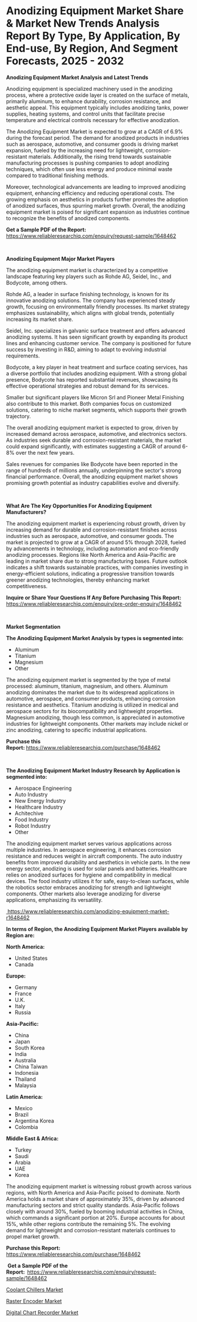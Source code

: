 <p><h1>Anodizing Equipment Market Share & Market New Trends Analysis Report By Type, By Application, By End-use, By Region, And Segment Forecasts, 2025 - 2032</h1></p><p><strong>Anodizing Equipment Market Analysis and Latest Trends</strong></p>
<p><p>Anodizing equipment is specialized machinery used in the anodizing process, where a protective oxide layer is created on the surface of metals, primarily aluminum, to enhance durability, corrosion resistance, and aesthetic appeal. This equipment typically includes anodizing tanks, power supplies, heating systems, and control units that facilitate precise temperature and electrical controls necessary for effective anodization.</p><p>The Anodizing Equipment Market is expected to grow at a CAGR of 6.9% during the forecast period. The demand for anodized products in industries such as aerospace, automotive, and consumer goods is driving market expansion, fueled by the increasing need for lightweight, corrosion-resistant materials. Additionally, the rising trend towards sustainable manufacturing processes is pushing companies to adopt anodizing techniques, which often use less energy and produce minimal waste compared to traditional finishing methods.</p><p>Moreover, technological advancements are leading to improved anodizing equipment, enhancing efficiency and reducing operational costs. The growing emphasis on aesthetics in products further promotes the adoption of anodized surfaces, thus spurring market growth. Overall, the anodizing equipment market is poised for significant expansion as industries continue to recognize the benefits of anodized components.</p></p>
<p><strong>Get a Sample PDF of the Report:&nbsp;</strong> <a href="https://www.reliableresearchiq.com/enquiry/request-sample/1648462?utm_campaign=1900&utm_medium=2&utm_source=Github&utm_content=ia&utm_term=18022025&utm_id=anodizing-equipment">https://www.reliableresearchiq.com/enquiry/request-sample/1648462</a></p>
<p>&nbsp;</p>
<p><strong>Anodizing Equipment Major Market Players</strong></p>
<p><p>The anodizing equipment market is characterized by a competitive landscape featuring key players such as Rohde AG, Seidel, Inc., and Bodycote, among others. </p><p>Rohde AG, a leader in surface finishing technology, is known for its innovative anodizing solutions. The company has experienced steady growth, focusing on environmentally friendly processes. Its market strategy emphasizes sustainability, which aligns with global trends, potentially increasing its market share.</p><p>Seidel, Inc. specializes in galvanic surface treatment and offers advanced anodizing systems. It has seen significant growth by expanding its product lines and enhancing customer service. The company is positioned for future success by investing in R&D, aiming to adapt to evolving industrial requirements.</p><p>Bodycote, a key player in heat treatment and surface coating services, has a diverse portfolio that includes anodizing equipment. With a strong global presence, Bodycote has reported substantial revenues, showcasing its effective operational strategies and robust demand for its services.</p><p>Smaller but significant players like Micron Srl and Pioneer Metal Finishing also contribute to this market. Both companies focus on customized solutions, catering to niche market segments, which supports their growth trajectory.</p><p>The overall anodizing equipment market is expected to grow, driven by increased demand across aerospace, automotive, and electronics sectors. As industries seek durable and corrosion-resistant materials, the market could expand significantly, with estimates suggesting a CAGR of around 6-8% over the next few years. </p><p>Sales revenues for companies like Bodycote have been reported in the range of hundreds of millions annually, underpinning the sector's strong financial performance. Overall, the anodizing equipment market shows promising growth potential as industry capabilities evolve and diversify.</p></p>
<p>&nbsp;</p>
<p><strong>What Are The Key Opportunities For Anodizing Equipment Manufacturers?</strong></p>
<p><p>The anodizing equipment market is experiencing robust growth, driven by increasing demand for durable and corrosion-resistant finishes across industries such as aerospace, automotive, and consumer goods. The market is projected to grow at a CAGR of around 5% through 2028, fueled by advancements in technology, including automation and eco-friendly anodizing processes. Regions like North America and Asia-Pacific are leading in market share due to strong manufacturing bases. Future outlook indicates a shift towards sustainable practices, with companies investing in energy-efficient solutions, indicating a progressive transition towards greener anodizing technologies, thereby enhancing market competitiveness.</p></p>
<p><strong>Inquire or Share Your Questions If Any Before Purchasing This Report:</strong> <a href="https://www.reliableresearchiq.com/enquiry/pre-order-enquiry/1648462?utm_campaign=1900&utm_medium=2&utm_source=Github&utm_content=ia&utm_term=18022025&utm_id=anodizing-equipment">https://www.reliableresearchiq.com/enquiry/pre-order-enquiry/1648462</a></p>
<p>&nbsp;</p>
<p><strong>Market Segmentation</strong></p>
<p><strong>The Anodizing Equipment Market Analysis by types is segmented into:</strong></p>
<p><ul><li>Aluminum</li><li>Titanium</li><li>Magnesium</li><li>Other</li></ul></p>
<p><p>The anodizing equipment market is segmented by the type of metal processed: aluminum, titanium, magnesium, and others. Aluminum anodizing dominates the market due to its widespread applications in automotive, aerospace, and consumer products, enhancing corrosion resistance and aesthetics. Titanium anodizing is utilized in medical and aerospace sectors for its biocompatibility and lightweight properties. Magnesium anodizing, though less common, is appreciated in automotive industries for lightweight components. Other markets may include nickel or zinc anodizing, catering to specific industrial applications.</p></p>
<p><strong>Purchase this Report:&nbsp;</strong><a href="https://www.reliableresearchiq.com/purchase/1648462?utm_campaign=1900&utm_medium=2&utm_source=Github&utm_content=ia&utm_term=18022025&utm_id=anodizing-equipment">https://www.reliableresearchiq.com/purchase/1648462</a></p>
<p>&nbsp;</p>
<p><strong>The Anodizing Equipment Market Industry Research by Application is segmented into:</strong></p>
<p><ul><li>Aerospace Engineering</li><li>Auto Industry</li><li>New Energy Industry</li><li>Healthcare Industry</li><li>Achitechive</li><li>Food Industry</li><li>Robot Industry</li><li>Other</li></ul></p>
<p><p>The anodizing equipment market serves various applications across multiple industries. In aerospace engineering, it enhances corrosion resistance and reduces weight in aircraft components. The auto industry benefits from improved durability and aesthetics in vehicle parts. In the new energy sector, anodizing is used for solar panels and batteries. Healthcare relies on anodized surfaces for hygiene and compatibility in medical devices. The food industry utilizes it for safe, easy-to-clean surfaces, while the robotics sector embraces anodizing for strength and lightweight components. Other markets also leverage anodizing for diverse applications, emphasizing its versatility.</p></p>
<p><a href="https://www.reliableresearchiq.com/anodizing-equipment-market-r1648462?utm_campaign=1900&utm_medium=2&utm_source=Github&utm_content=ia&utm_term=18022025&utm_id=anodizing-equipment">&nbsp;https://www.reliableresearchiq.com/anodizing-equipment-market-r1648462</a></p>
<p><strong>In terms of Region, the Anodizing Equipment Market Players available by Region are:</strong></p>
<p>
    <p> <strong> North America: </strong>
        <ul>
            <li>United States</li>
            <li>Canada</li>
        </ul>
        </p> 
    <p> <strong> Europe: </strong>
        <ul>
            <li>Germany</li>
            <li>France</li>
            <li>U.K.</li>
            <li>Italy</li>
            <li>Russia</li>
        </ul>
        </p> 
    <p> <strong> Asia-Pacific: </strong>
        <ul>
            <li>China</li>
            <li>Japan</li>
            <li>South Korea</li>
            <li>India</li>
            <li>Australia</li>
            <li>China Taiwan</li>
            <li>Indonesia</li>
            <li>Thailand</li>
            <li>Malaysia</li>
        </ul>
        </p> 
    <p> <strong> Latin America: </strong>
        <ul>
            <li>Mexico</li>
            <li>Brazil</li>
            <li>Argentina Korea</li>
            <li>Colombia</li>
        </ul>
        </p> 
    <p> <strong> Middle East & Africa: </strong>
        <ul>
            <li>Turkey</li>
            <li>Saudi</li>
            <li>Arabia</li>
            <li>UAE</li>
            <li>Korea</li>
        </ul>
    </p>
    </p>
<p><p>The anodizing equipment market is witnessing robust growth across various regions, with North America and Asia-Pacific poised to dominate. North America holds a market share of approximately 35%, driven by advanced manufacturing sectors and strict quality standards. Asia-Pacific follows closely with around 30%, fueled by booming industrial activities in China, which commands a significant portion at 20%. Europe accounts for about 15%, while other regions contribute the remaining 5%. The evolving demand for lightweight and corrosion-resistant materials continues to propel market growth.</p></p>
<p><strong>Purchase this Report: </strong><a href="https://www.reliableresearchiq.com/purchase/1648462?utm_campaign=1900&utm_medium=2&utm_source=Github&utm_content=ia&utm_term=18022025&utm_id=anodizing-equipment">https://www.reliableresearchiq.com/purchase/1648462</a></p>
<p>&nbsp;<strong>Get a Sample PDF of the Report:&nbsp;&nbsp;</strong><a href="https://www.reliableresearchiq.com/enquiry/request-sample/1648462?utm_campaign=1900&utm_medium=2&utm_source=Github&utm_content=ia&utm_term=18022025&utm_id=anodizing-equipment">https://www.reliableresearchiq.com/enquiry/request-sample/1648462</a></p>
<p><strong></strong></p>
<p><p><a href="https://github.com/msiyahhonzo46/Market-Research-Report-List-1/blob/main/coolant-chillers-market.md?utm_campaign=1900&utm_medium=2&utm_source=Github&utm_content=ia&utm_term=18022025&utm_id=anodizing-equipment">Coolant Chillers Market</a></p><p><a href="https://github.com/bokerraaenc7/Market-Research-Report-List-1/blob/main/raster-encoder-market.md?utm_campaign=1900&utm_medium=2&utm_source=Github&utm_content=ia&utm_term=18022025&utm_id=anodizing-equipment">Raster Encoder Market</a></p><p><a href="https://github.com/sharphadan/Market-Research-Report-List-1/blob/main/digital-chart-recorder-market.md?utm_campaign=1900&utm_medium=2&utm_source=Github&utm_content=ia&utm_term=18022025&utm_id=anodizing-equipment">Digital Chart Recorder Market</a></p></p>